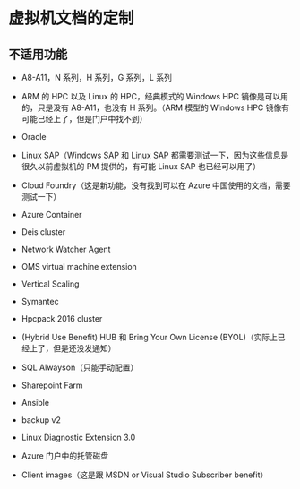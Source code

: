 # 虚拟机文档的定制

## 不适用功能

* A8-A11，N 系列，H 系列，G 系列，L 系列

* ARM 的 HPC 以及 Linux 的 HPC，经典模式的 Windows HPC 镜像是可以用的，只是没有 A8-A11，也没有 H 系列。（ARM 模型的 Windows HPC 镜像有可能已经上了，但是门户中找不到）

* Oracle

* Linux SAP（Windows SAP 和 Linux SAP 都需要测试一下，因为这些信息是很久以前虚拟机的 PM 提供的，有可能 Linux SAP 也已经可以用了）

* Cloud Foundry（这是新功能，没有找到可以在 Azure 中国使用的文档，需要测试一下）

* Azure Container

* Deis cluster

* Network Watcher Agent

* OMS virtual machine extension

* Vertical Scaling

* Symantec

* Hpcpack 2016 cluster

* (Hybrid Use Benefit) HUB 和 Bring Your Own License (BYOL)（实际上已经上了，但是还没发通知）

* SQL Alwayson（只能手动配置）

* Sharepoint Farm

* Ansible

* backup v2

* Linux Diagnostic Extension 3.0

* Azure 门户中的托管磁盘

* Client images（这是跟 MSDN or Visual Studio Subscriber benefit）